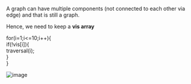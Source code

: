 A graph can have multiple components (not connected to each other via edge)
and that is still a graph.

Hence, 
we need to keep a **vis array** 

for(i=1;i<=10;i++){  
  if(!vis[i]){  
    traversal(i);  
  }  
}  

![image](https://github.com/itsmohiniii/15DaysOfCode/assets/74259856/c4fd3fc9-ef09-4f17-8446-110b15288f29)

